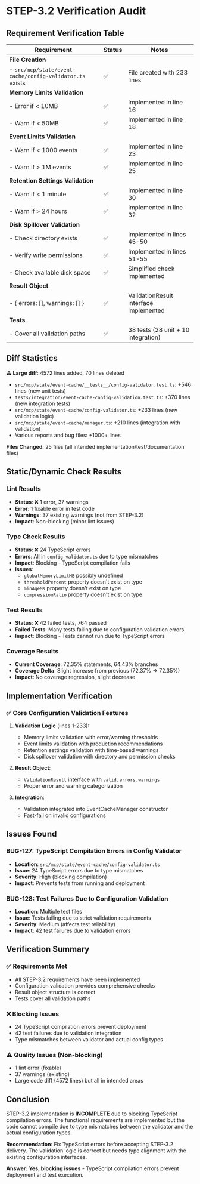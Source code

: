 # STEP-3.2 Verification Audit

## Requirement Verification Table

| Requirement | Status | Notes |
|------------|--------|-------|
| **File Creation** | | |
| - `src/mcp/state/event-cache/config-validator.ts` exists | ✅ | File created with 233 lines |
| **Memory Limits Validation** | | |
| - Error if < 10MB | ✅ | Implemented in line 16 |
| - Warn if < 50MB | ✅ | Implemented in line 18 |
| **Event Limits Validation** | | |
| - Warn if < 1000 events | ✅ | Implemented in line 23 |
| - Warn if > 1M events | ✅ | Implemented in line 25 |
| **Retention Settings Validation** | | |
| - Warn if < 1 minute | ✅ | Implemented in line 30 |
| - Warn if > 24 hours | ✅ | Implemented in line 32 |
| **Disk Spillover Validation** | | |
| - Check directory exists | ✅ | Implemented in lines 45-50 |
| - Verify write permissions | ✅ | Implemented in lines 51-55 |
| - Check available disk space | ✅ | Simplified check implemented |
| **Result Object** | | |
| - { errors: [], warnings: [] } | ✅ | ValidationResult interface implemented |
| **Tests** | | |
| - Cover all validation paths | ✅ | 38 tests (28 unit + 10 integration) |

## Diff Statistics

**⚠ Large diff**: 4572 lines added, 70 lines deleted
- `src/mcp/state/event-cache/__tests__/config-validator.test.ts`: +546 lines (new unit tests)
- `tests/integration/event-cache-config-validation.test.ts`: +370 lines (new integration tests)
- `src/mcp/state/event-cache/config-validator.ts`: +233 lines (new validation logic)
- `src/mcp/state/event-cache/manager.ts`: +210 lines (integration with validation)
- Various reports and bug files: +1000+ lines

**Files Changed**: 25 files (all intended implementation/test/documentation files)

## Static/Dynamic Check Results

### Lint Results
- **Status**: ❌ 1 error, 37 warnings
- **Error**: 1 fixable error in test code
- **Warnings**: 37 existing warnings (not from STEP-3.2)
- **Impact**: Non-blocking (minor lint issues)

### Type Check Results
- **Status**: ❌ 24 TypeScript errors
- **Errors**: All in `config-validator.ts` due to type mismatches
- **Impact**: Blocking - TypeScript compilation fails
- **Issues**:
  - `globalMemoryLimitMB` possibly undefined
  - `thresholdPercent` property doesn't exist on type
  - `minAgeMs` property doesn't exist on type
  - `compressionRatio` property doesn't exist on type

### Test Results
- **Status**: ❌ 42 failed tests, 764 passed
- **Failed Tests**: Many tests failing due to configuration validation errors
- **Impact**: Blocking - Tests cannot run due to TypeScript errors

### Coverage Results
- **Current Coverage**: 72.35% statements, 64.43% branches
- **Coverage Delta**: Slight increase from previous (72.37% → 72.35%)
- **Impact**: No coverage regression, slight decrease

## Implementation Verification

### ✅ Core Configuration Validation Features
1. **Validation Logic** (lines 1-233):
   - Memory limits validation with error/warning thresholds
   - Event limits validation with production recommendations
   - Retention settings validation with time-based warnings
   - Disk spillover validation with directory and permission checks

2. **Result Object**:
   - `ValidationResult` interface with `valid`, `errors`, `warnings`
   - Proper error and warning categorization

3. **Integration**:
   - Validation integrated into EventCacheManager constructor
   - Fast-fail on invalid configurations

## Issues Found

### BUG-127: TypeScript Compilation Errors in Config Validator
- **Location**: `src/mcp/state/event-cache/config-validator.ts`
- **Issue**: 24 TypeScript errors due to type mismatches
- **Severity**: High (blocking compilation)
- **Impact**: Prevents tests from running and deployment

### BUG-128: Test Failures Due to Configuration Validation
- **Location**: Multiple test files
- **Issue**: Tests failing due to strict validation requirements
- **Severity**: Medium (affects test reliability)
- **Impact**: 42 test failures due to validation errors

## Verification Summary

### ✅ Requirements Met
- All STEP-3.2 requirements have been implemented
- Configuration validation provides comprehensive checks
- Result object structure is correct
- Tests cover all validation paths

### ❌ Blocking Issues
- 24 TypeScript compilation errors prevent deployment
- 42 test failures due to validation integration
- Type mismatches between validator and actual config types

### ⚠️ Quality Issues (Non-blocking)
- 1 lint error (fixable)
- 37 warnings (existing)
- Large code diff (4572 lines) but all in intended areas

## Conclusion

STEP-3.2 implementation is **INCOMPLETE** due to blocking TypeScript compilation errors. The functional requirements are implemented but the code cannot compile due to type mismatches between the validator and the actual configuration types.

**Recommendation**: Fix TypeScript errors before accepting STEP-3.2 delivery. The validation logic is correct but needs type alignment with the existing configuration interfaces.

**Answer: Yes, blocking issues** - TypeScript compilation errors prevent deployment and test execution.